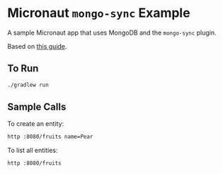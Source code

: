 # Micronaut `mongo-sync` Example

A sample Micronaut app that uses MongoDB and the `mongo-sync` plugin.

Based on [this guide](https://guides.micronaut.io/latest/micronaut-mongodb-synchronous-gradle-java.html).

## To Run

```bash
./gradlew run
```

## Sample Calls

To create an entity:

```bash
http :8080/fruits name=Pear
```

To list all entities:

```bash
http :8080/fruits
```

